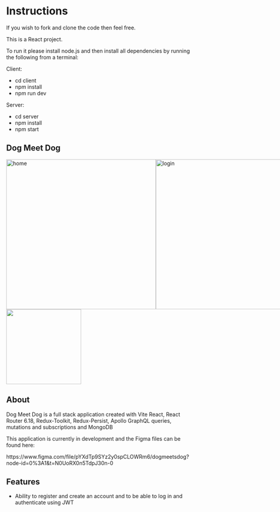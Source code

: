 # Instructions

If you wish to fork and clone the code then feel free. 

This is a React project.


To run it please install node.js and then install all dependencies by running the following from a terminal:



Client:
- cd client
- npm install
- npm run dev

Server:
- cd server
- npm install
- npm start

<section>
  
  <h1>Dog Meet Dog</h1>
  <section style="display: flex; flex-direction: row; align-items:center;">
    <img width="400" alt="home" src="https://github.com/epixieme/dogmeetdog/assets/39728053/2b186195-d971-48e6-a2b3-cb609433cbb5">
    <img width="400" alt="login" src="https://github.com/epixieme/dogmeetdog/assets/39728053/fc46de92-13f1-4f56-99c5-6a4b803b341e">
</section>
<img width="200" src="https://github.com/epixieme/dogmeetdog/assets/39728053/3862725a-08f0-4f3c-bb7e-d90109f57d75" >


  <h2>About</h2>

<p>Dog Meet Dog is a full stack application created with Vite React, React Router 6.18, Redux-Toolkit, Redux-Persist, Apollo GraphQL queries, mutations and subscriptions and MongoDB</p>

  <p>This application is currently in development and the Figma files can be found here:</p>
https://www.figma.com/file/pYXdTp9SYz2y0spCLOWRm6/dogmeetsdog?node-id=0%3A1&t=N0UoRX0n5TdpJ30n-0

</section>
<section>
  <h2>Features</h2>
  <ul>
    <li>Ability to register and create an account and to be able to log in and authenticate using JWT </li>
  </ul>
  </section>
  
  
  

  






